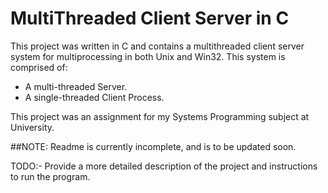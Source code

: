 # MultiThreaded Client Server in C

This project was written in C and contains a multithreaded client server system for multiprocessing in both Unix and Win32. 
This system is comprised of: 
* A multi-threaded Server.
* A single-threaded Client Process. 

This project was an assignment for my Systems Programming subject at University. 

##NOTE:
Readme is currently incomplete, and is to be updated soon.

TODO:- Provide a more detailed description of the project and instructions to run the program. 

